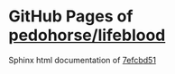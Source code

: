 GitHub Pages of [pedohorse/lifeblood](https://github.com/pedohorse/lifeblood.git)
===
Sphinx html documentation of [7efcbd51](https://github.com/pedohorse/lifeblood/tree/7efcbd51fa55a34ae2f730010bab85404e26d1cb)
